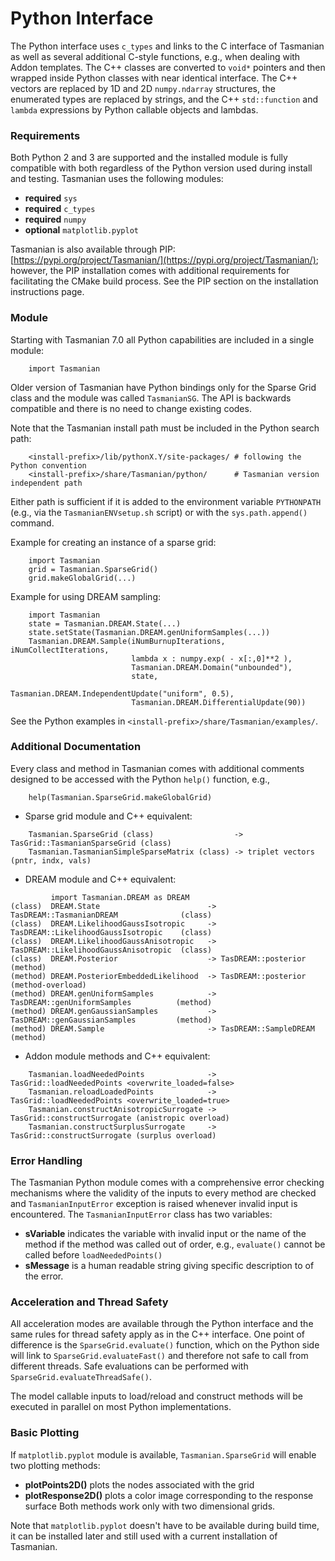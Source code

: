 # Python Interface

The Python interface uses `c_types` and links to the C interface of Tasmanian
as well as several additional C-style functions, e.g., when dealing with Addon templates.
The C++ classes are converted to `void*` pointers and then wrapped inside Python
classes with near identical interface.
The C++ vectors are replaced by 1D and 2D `numpy.ndarray` structures,
the enumerated types are replaced by strings,
and the C++ `std::function` and `lambda` expressions by Python callable objects and lambdas.


### Requirements

Both Python 2 and 3 are supported and the installed module is fully compatible with both
regardless of the Python version used during install and testing.
Tasmanian uses the following modules:
* **required** `sys`
* **required** `c_types`
* **required** `numpy`
* **optional** `matplotlib.pyplot`

Tasmanian is also available through PIP: [https://pypi.org/project/Tasmanian/](https://pypi.org/project/Tasmanian/);
however, the PIP installation comes with additional requirements for facilitating the CMake build process.
See the PIP section on the installation instructions page.

### Module

Starting with Tasmanian 7.0 all Python capabilities are included in a single module:
```
    import Tasmanian
```
Older version of Tasmanian have Python bindings only for the Sparse Grid class
and the module was called `TasmanianSG`. The API is backwards compatible
and there is no need to change existing codes.

Note that the Tasmanian install path must be included in the Python search path:
```
    <install-prefix>/lib/pythonX.Y/site-packages/ # following the Python convention
    <install-prefix>/share/Tasmanian/python/      # Tasmanian version independent path
```
Either path is sufficient if it is added to the environment variable `PYTHONPATH`
(e.g., via the `TasmanianENVsetup.sh` script) or with the `sys.path.append()` command.

Example for creating an instance of a sparse grid:
```
    import Tasmanian
    grid = Tasmanian.SparseGrid()
    grid.makeGlobalGrid(...)
```
Example for using DREAM sampling:
```
    import Tasmanian
    state = Tasmanian.DREAM.State(...)
    state.setState(Tasmanian.DREAM.genUniformSamples(...))
    Tasmanian.DREAM.Sample(iNumBurnupIterations, iNumCollectIterations,
                           lambda x : numpy.exp( - x[:,0]**2 ),
                           Tasmanian.DREAM.Domain("unbounded"),
                           state,
                           Tasmanian.DREAM.IndependentUpdate("uniform", 0.5),
                           Tasmanian.DREAM.DifferentialUpdate(90))
```
See the Python examples in `<install-prefix>/share/Tasmanian/examples/`.


### Additional Documentation

Every class and method in Tasmanian comes with additional comments designed to be
accessed with the Python `help()` function, e.g.,
```
    help(Tasmanian.SparseGrid.makeGlobalGrid)
```

* Sparse grid module and C++ equivalent:
```
    Tasmanian.SparseGrid (class)                  -> TasGrid::TasmanianSparseGrid (class)
    Tasmanian.TasmanianSimpleSparseMatrix (class) -> triplet vectors (pntr, indx, vals)
```
* DREAM module and C++ equivalent:
```
         import Tasmanian.DREAM as DREAM
(class)  DREAM.State                        -> TasDREAM::TasmanianDREAM              (class)
(class)  DREAM.LikelihoodGaussIsotropic     -> TasDREAM::LikelihoodGaussIsotropic    (class)
(class)  DREAM.LikelihoodGaussAnisotropic   -> TasDREAM::LikelihoodGaussAnisotropic  (class)
(class)  DREAM.Posterior                    -> TasDREAM::posterior                  (method)
(method) DREAM.PosteriorEmbeddedLikelihood  -> TasDREAM::posterior         (method-overload)
(method) DREAM.genUniformSamples            -> TasDREAM::genUniformSamples          (method)
(method) DREAM.genGaussianSamples           -> TasDREAM::genGaussianSamples         (method)
(method) DREAM.Sample                       -> TasDREAM::SampleDREAM                (method)
```
* Addon module methods and C++ equivalent:
```
    Tasmanian.loadNeededPoints              -> TasGrid::loadNeededPoints <overwrite_loaded=false>
    Tasmanian.reloadLoadedPoints            -> TasGrid::loadNeededPoints <overwrite_loaded=true>
    Tasmanian.constructAnisotropicSurrogate -> TasGrid::constructSurrogate (anistropic overload)
    Tasmanian.constructSurplusSurrogate     -> TasGrid::constructSurrogate (surplus overload)
```


### Error Handling

The Tasmanian Python module comes with a comprehensive error checking mechanisms
where the validity of the inputs to every method are checked and `TasmanianInputError`
exception is raised whenever invalid input is encountered.
The `TasmanianInputError` class has two variables:
* **sVariable** indicates the variable with invalid input or the name of the method
  if the method was called out of order, e.g., `evaluate()` cannot be called before `loadNeededPoints()`
* **sMessage** is a human readable string giving specific description to of the error.


### Acceleration and Thread Safety

All acceleration modes are available through the Python interface and the same
rules for thread safety apply as in the C++ interface.
One point of difference is the `SparseGrid.evaluate()` function, which on the Python side
will link to `SparseGrid.evaluateFast()` and therefore not safe to call from different threads.
Safe evaluations can be performed with `SparseGrid.evaluateThreadSafe()`.

The model callable inputs to load/reload and construct methods will be executed in
parallel on most Python implementations.


### Basic Plotting

If `matplotlib.pyplot` module is available, `Tasmanian.SparseGrid` will enable two plotting methods:
* **plotPoints2D()** plots the nodes associated with the grid
* **plotResponse2D()** plots a color image corresponding to the response surface
Both methods work only with two dimensional grids.

Note that `matplotlib.pyplot` doesn't have to be available during build time,
it can be installed later and still used with a current installation of Tasmanian.
